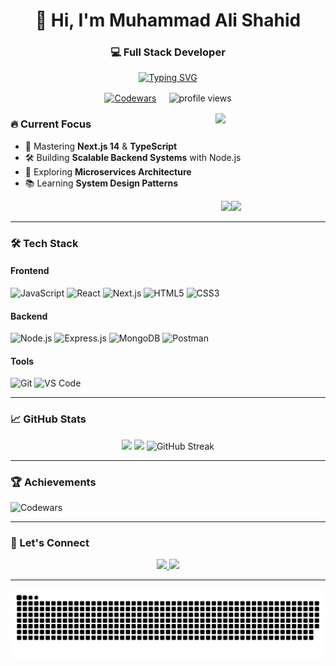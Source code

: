 <h1 align="center">🚀 Hi, I'm Muhammad Ali Shahid</h1>
<h3 align="center">💻 Full Stack Developer </h3>

<p align="center">
  <a href="https://git.io/typing-svg"><img src="https://readme-typing-svg.demolab.com?font=Fira+Code&pause=1000&color=00F72F&center=true&vCenter=true&width=435&lines=Coding+is+my+superpower%F0%9F%9A%80;TTurning+coffee+into+code+since+2022%F0%9F%8D%B5 ;Full-stack+developer+in+training%F0%9F%93%9A;" alt="Typing SVG" /></a>
</p>




<div align="center" style="display: flex; justify-content: center; gap: 20px; margin: 1rem 0;">
  <a href="https://www.codewars.com/users/GitMuhammadAli">
    <img src="https://img.shields.io/badge/Codewars-B1361E?style=for-the-badge&logo=codewars&logoColor=white" alt="Codewars"/>
  </a>
  <img src="https://komarev.com/ghpvc/?username=gitmuhammadali&label=Profile%20Views&color=blue&style=for-the-badge" alt="profile views"/>
</div>



<!-- Right-Aligned Image -->
<img align="right" src="https://github.com/GitMuhammadAli/GitMuhammadAli/assets/135626772/000bc313-3c8e-4d25-8702-f32e15f3d4b4" width="35%" style="margin-left: 20px;"/>

### 🔥 Current Focus
- 🌱 Mastering **Next.js 14** & **TypeScript**
- 🛠️ Building **Scalable Backend Systems** with Node.js
- 🧪 Exploring **Microservices Architecture**
- 📚 Learning **System Design Patterns**

<!-- Below the text, add the CodeWars badge -->
<img align="right" src="https://www.codewars.com/users/GitMuhammadAli/badges/large" width="30%"/>


    
<div style="display: flex; align-items: center; justify-content: space-between;">  

  <!-- Right Section: Images with spacing -->
<div style="flex: 1; text-align: right;">
    <img src="https://www.codewars.com/users/GitMuhammadAli/badges/large" width="300"/>
  </div>

</div>




---

### 🛠️ Tech Stack
#### Frontend
![JavaScript](https://img.shields.io/badge/-JavaScript-F7DF1E?logo=javascript&logoColor=black)
![React](https://img.shields.io/badge/-React-61DAFB?logo=react&logoColor=black)
![Next.js](https://img.shields.io/badge/-Next.js-000000?logo=next.js&logoColor=white)
![HTML5](https://img.shields.io/badge/-HTML5-E34F26?logo=html5&logoColor=white)
![CSS3](https://img.shields.io/badge/-CSS3-1572B6?logo=css3&logoColor=white)

#### Backend
![Node.js](https://img.shields.io/badge/-Node.js-339933?logo=node.js&logoColor=white)
![Express.js](https://img.shields.io/badge/-Express.js-000000?logo=express&logoColor=white)
![MongoDB](https://img.shields.io/badge/-MongoDB-47A248?logo=mongodb&logoColor=white)
![Postman](https://img.shields.io/badge/-Postman-FF6C37?logo=postman&logoColor=white)

#### Tools
![Git](https://img.shields.io/badge/-Git-F05032?logo=git&logoColor=white)
![VS Code](https://img.shields.io/badge/-VS%20Code-007ACC?logo=visual-studio-code&logoColor=white)

---

### 📈 GitHub Stats
<div align="center">
  <img height="180em" src="https://github-readme-stats.vercel.app/api?username=GitMuhammadAli&show_icons=true&theme=dark&include_all_commits=true&count_private=true"/>
  <img height="180em" src="https://github-readme-stats.vercel.app/api/top-langs/?username=GitMuhammadAli&layout=compact&langs_count=8&theme=dark"/>
  <img src="https://streak-stats.demolab.com?user=GitMuhammadAli&theme=dark&date_format=j%20M%5B%20Y%5D" alt="GitHub Streak"/>
</div>

---

### 🏆 Achievements
![Codewars](https://github.r2v.ch/codewars?user=GitMuhammadAli&stroke=%23BB432C)

---

### 🤝 Let's Connect
<p align="center">
  <a href="https://www.linkedin.com/in/alishahid-fswebdev/">
    <img src="https://img.shields.io/badge/LinkedIn-0077B5?style=for-the-badge&logo=linkedin&logoColor=white"/>
  </a>
  <a href="mailto:your.email@example.com">
    <img src="https://img.shields.io/badge/Gmail-D14836?style=for-the-badge&logo=gmail&logoColor=white"/>
  </a>
  
</p>

---

![Snake animation](https://github.com/platane/platane/raw/output/github-contribution-grid-snake-dark.svg)
